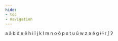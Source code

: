 ```yaml
---
hide:
- toc
- navigation
---
```

a
ã
b
d
e
ẽ
h
i
ĩ
j
k
l
m
n
o
õ
p
s
t
u
ũ
w
z
ə
ə̃
ɡ
ɨ
ɨ̃
ɾ
ʃ
ʔ
